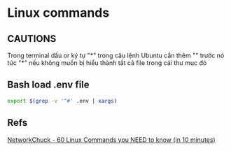 # Linux commands

## CAUTIONS

Trong terminal dấu or ký tự "\*" trong câu lệnh Ubuntu cần thêm "\" trước nó tức "\*" nếu không muốn bị hiểu thành tất cả file trong cái thư mục đó

## Bash load .env file

```bash
export $(grep -v '^#' .env | xargs)
```

## Refs

[NetworkChuck - 60 Linux Commands you NEED to know (in 10 minutes)](https://www.youtube.com/watch?v=gd7BXuUQ91w)
